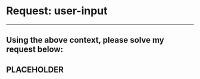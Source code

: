 <!-- ---
!-- title: 2025-01-05 05:04:26
!-- author: Yusuke Watanabe
!-- date: /home/ywatanabe/proj/llemacs/workspace/resources/prompts/components/09_request/user-input.md
!-- --- -->

# Request: user-input
----------------------------------------
Using the above context, please solve my request below:
----------------------------------------
PLACEHOLDER
----------------------------------------